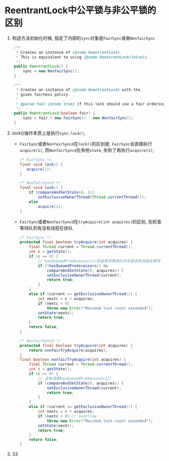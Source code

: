 # ReentrantLock中公平锁与非公平锁的区别



1.  构造方法初始化时候, 指定了内部的`sync`对象是`FairSync`或者`NonfairSync`

   ```java
       /**
        * Creates an instance of {@code ReentrantLock}.
        * This is equivalent to using {@code ReentrantLock(false)}.
        */
       public ReentrantLock() {
           sync = new NonfairSync();
       }
   
       /**
        * Creates an instance of {@code ReentrantLock} with the
        * given fairness policy.
        *
        * @param fair {@code true} if this lock should use a fair ordering policy
        */
       public ReentrantLock(boolean fair) {
           sync = fair ? new FairSync() : new NonfairSync();
       }	
   ```

   

2. lock()操作本质上是执行`sync.lock()`,

   - `FairSync`或者`NonfairSyncd`在`lock()`的区别是, `FairSync`会直接执行`acquire(1)`, 而`NonfairSyncd`先争抢`state`, 失败了再执行`acquire(1)`;

     ```java
     /* FairSync */
     final void lock() {
     	acquire(1);
     }
     
     /* NonfairSyncd */
     final void lock() {
         if (compareAndSetState(0, 1))
             setExclusiveOwnerThread(Thread.currentThread());
         else
             acquire(1);
     }
     ```

     

   - `FairSync`或者`NonfairSyncd`在`tryAcquire(int acquires)`的区别, 先检查等待队列有没有线程在排队

     ```java
     /* FairSync */
     protected final boolean tryAcquire(int acquires) {
         final Thread current = Thread.currentThread();
         int c = getState();
         if (c == 0) {
             // hasQueuedPredecessors()检查是否等待队列中是否有线程在等待
             if (!hasQueuedPredecessors() &&
                 compareAndSetState(0, acquires)) {
                 setExclusiveOwnerThread(current);
                 return true;
             }
         }
         else if (current == getExclusiveOwnerThread()) {
             int nextc = c + acquires;
             if (nextc < 0)
                 throw new Error("Maximum lock count exceeded");
             setState(nextc);
             return true;
         }
         return false;
     }
     
     /* NonfairSyncd */
     protected final boolean tryAcquire(int acquires) {
         return nonfairTryAcquire(acquires);
     }
     final boolean nonfairTryAcquire(int acquires) {
         final Thread current = Thread.currentThread();
         int c = getState();
         if (c == 0) {
             // 没有调用hasQueuedPredecessors()
             if (compareAndSetState(0, acquires)) {
                 setExclusiveOwnerThread(current);
                 return true;
             }
         }
         else if (current == getExclusiveOwnerThread()) {
             int nextc = c + acquires;
             if (nextc < 0) // overflow
                 throw new Error("Maximum lock count exceeded");
             setState(nextc);
             return true;
         }
         return false;
     }
     ```

     

   

3. 33